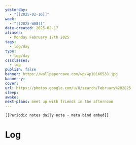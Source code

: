 ```yaml
---
yesterday:
  - "[[2025-02-16]]"
week:
  - "[[2025-W08]]"
date-created: 2025-02-17
aliases:
  - Monday February 17th 2025
tags:
  - log/day
type:
  - log/day
cssclasses:
  - log
publish: false
banner: https://wallpapercave.com/wp/wp10166538.jpg
banner-y: 
cover: 
url: https://photos.google.com/u/0/search/February%202025
sleep: 
awake: 
next-plans: meet up with friends in the afternoon
---
```


```meta-bind-embed
[[Periodic notes daily note - meta bind embed]]
```

# Log